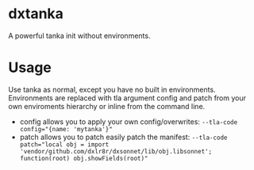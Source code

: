 # dxtanka

A powerful tanka init without environments.

# Usage

Use tanka as normal, except you have no built in environments. Environments are replaced with tla argument config and patch from your own enviroments hierarchy or inline from the command line.

- config allows you to apply your own config/overwrites: `--tla-code config="{name: 'mytanka'}"`
- patch allows you to patch easily patch the manifest: `--tla-code patch="local obj = import 'vendor/github.com/dxlr8r/dxsonnet/lib/obj.libsonnet'; function(root) obj.showFields(root)"`
